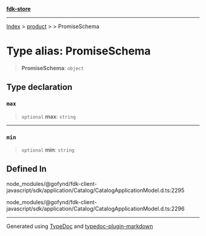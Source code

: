 [**fdk-store**](../../../README.md)
***

[Index](../../../API.md) > [product](../../README.md) > [<internal>](../README.md) > PromiseSchema

# Type alias: PromiseSchema

> **PromiseSchema**: `object`

## Type declaration

### `max`

> `optional` **max**: `string`

***

### `min`

> `optional` **min**: `string`

## Defined In

node\_modules/@gofynd/fdk-client-javascript/sdk/application/Catalog/CatalogApplicationModel.d.ts:2295

node\_modules/@gofynd/fdk-client-javascript/sdk/application/Catalog/CatalogApplicationModel.d.ts:2296

***
Generated using [TypeDoc](https://typedoc.org/) and [typedoc-plugin-markdown](https://www.npmjs.com/package/typedoc-plugin-markdown)
